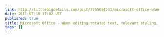 ```yaml
---
link: http://littlebigdetails.com/post/7765654241/microsoft-office-when-editing-rotated-text
date: 2011-07-18 17:02 UTC
published: true
title: Microsoft Office - When editing rotated text, relevant styling...
tags: []
---
```



